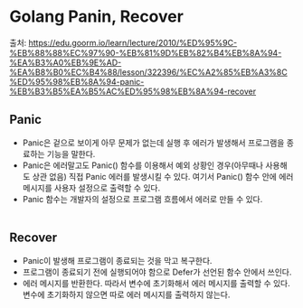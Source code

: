 # Golang Panin, Recover

출처: https://edu.goorm.io/learn/lecture/2010/%ED%95%9C-%EB%88%88%EC%97%90-%EB%81%9D%EB%82%B4%EB%8A%94-%EA%B3%A0%EB%9E%AD-%EA%B8%B0%EC%B4%88/lesson/322396/%EC%A2%85%EB%A3%8C%ED%95%98%EB%8A%94-panic-%EB%B3%B5%EA%B5%AC%ED%95%98%EB%8A%94-recover

## Panic

- Panic은 겉으로 보이게 아무 문제가 없는데 실행 후 에러가 발생해서 프로그램을 종료하는 기능을 말한다.
- Panic은 에러말고도 Panic() 함수를 이용해서 예외 상황인 경우(아무때나 사용해도 상관 없음) 직접 Panic 에러를 발생시킬 수 있다. 여기서 Panic() 함수 안에 에러 메시지를 사용자 설정으로 출력할 수 있다.
- Panic 함수는 개발자의 설정으로 프로그램 흐름에서 에러로 만들 수 있다.
  <br/>
  <br/>

## Recover

- Panic이 발생해 프로그램이 종료되는 것을 막고 복구한다.
- 프로그램이 종료되기 전에 실행되어야 함으로 Defer가 선언된 함수 안에서 쓰인다.
- 에러 메시지를 반환한다. 따라서 변수에 초기화해서 에러 메시지를 출력할 수 있다. 변수에 초기화하지 않으면 따로 에러 메시지를 출력하지 않는다.
  <br/>
  <br/>

